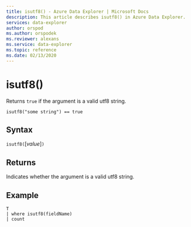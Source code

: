 ```yaml
---
title: isutf8() - Azure Data Explorer | Microsoft Docs
description: This article describes isutf8() in Azure Data Explorer.
services: data-explorer
author: orspod
ms.author: orspodek
ms.reviewer: alexans
ms.service: data-explorer
ms.topic: reference
ms.date: 02/13/2020
---
```

# isutf8()

Returns `true` if the argument is a valid utf8 string.
    
```apl
isutf8("some string") == true
```

## Syntax

`isutf8(`[*value*]`)`

## Returns

Indicates whether the argument is a valid utf8 string.

## Example

```apl
T
| where isutf8(fieldName)
| count
```